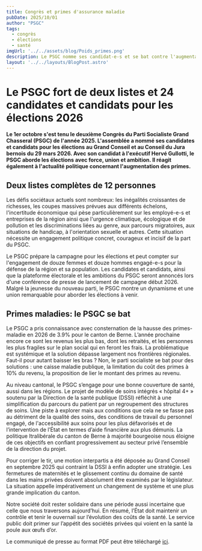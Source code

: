 ```yaml
---
title: Congrès et primes d'assurance maladie
pubDate: 2025/10/01
author: "PSGC"
tags:
  - congrès
  - élections
  - santé
imgUrl: '../../assets/blog/Poids_primes.png'
description: Le PSGC nomme ses candidat-e-s et se bat contre l'augmentation des primes
layout: '../../layouts/BlogPost.astro'
---
```


# Le PSGC fort de deux listes et 24 candidates et candidats pour les élections 2026

<b> Le 1er octobre s'est tenu le deuxième Congrès du Parti Socialiste Grand Chasseral (PSGC) de l'année 2025. L'assemblée a nommé ses candidates et candidats pour les élections au Grand Conseil et au Conseil du Jura bernois du 29 mars 2026. Avec son candidat à l'exécutif Hervé Gullotti, le PSGC aborde les élections avec force, union et ambition. Il réagit également à l'actualité politique concernant l'augmentation des primes. </b>

## Deux listes complètes de 12 personnes

 Les défis sociétaux actuels sont nombreux: les inégalités croissantes de richesses, les coupes massives prévues aux différents échelons, l'incertitude économique qui pèse particulièrement sur les employé-e-s et entreprises de la région ainsi que l'urgence climatique, écologique et de pollution et les discriminations liées au genre, aux parcours migratoires, aux situations de handicap, à l'orientation sexuelle et autres. Cette situation nécessite un engagement politique concret, courageux et incisif de la part du PSGC.

  Le PSGC prépare la campagne pour les élections et peut compter sur l'engagement de douze femmes et douze hommes engagé-e-s pour la défense de la région et sa population. Les candidates et candidats, ainsi que la plateforme électorale et les ambitions du PSGC seront annoncés lors d'une conférence de presse de lancement de campagne début 2026. Malgré la jeunesse du nouveau parti, le PSGC montre un dynamisme et une union remarquable pour aborder les élections à venir.

 ## Primes maladies: le PSGC se bat

 Le PSGC a pris connaissance  avec consternation de la hausse des primes-maladie en 2026 de 3.9\% pour le canton de Berne. L’année prochaine encore ce sont les revenus les plus bas, dont les retraités, et les personnes les plus fragiles sur le plan social qui en feront les frais. La problématique est systémique et la solution dépasse
largement nos frontières régionales. Faut-il pour autant baisser les bras ? Non, le parti socialiste se bat pour des solutions : une caisse maladie publique, la limitation du coût des primes à 10\% du revenu, la proposition de 
lier le montant des primes au revenu. 

Au niveau cantonal, le PSGC s’engage pour une bonne couverture de santé, aussi dans les régions. Le projet de modèle de soins intégrés « hôpital 4+ » soutenu
par la Direction de la santé publique (DSSI) réfléchit à une simplification du parcours du patient par un regroupement des structures de soins. Une piste à explorer mais aux conditions que cela ne se fasse pas au détriment de la qualité des soins, des conditions de travail du personnel engagé, de l'accessibilité aux soins pour les plus défavorisés et de l’intervention de l’État en termes d’aide financière aux plus démunis. La politique  ltralibérale du canton de Berne à majorité bourgeoise nous éloigne de ces objectifs en confiant progressivement au secteur privé l’ensemble de la direction du projet. 

Pour corriger le tir, une motion interpartis a été déposée au Grand Conseil en septembre 2025 qui contraint la DSSI à
enfin adopter une stratégie. Les fermetures de maternités et le glissement continu du domaine de santé dans les mains privées doivent absolument être examinés par le législateur. La situation appelle impérativement un changement de système et une plus grande implication du canton.  

Notre société doit rester solidaire dans une période aussi incertaine que celle que nous traversons aujourd’hui. En
résumé, l’État doit maintenir un contrôle et tenir le  ouvernail sur l’évolution des coûts de la santé. Le service public doit primer sur l’appétit des sociétés privées qui voient en la santé la poule aux œufs d’or.

Le communiqué de presse au format PDF peut être téléchargé <a
      href='/docs/communications/2025_10_01_communiqué_congrès.pdf'
      target='_blank'
      class='text-blue'>ici</a>.







